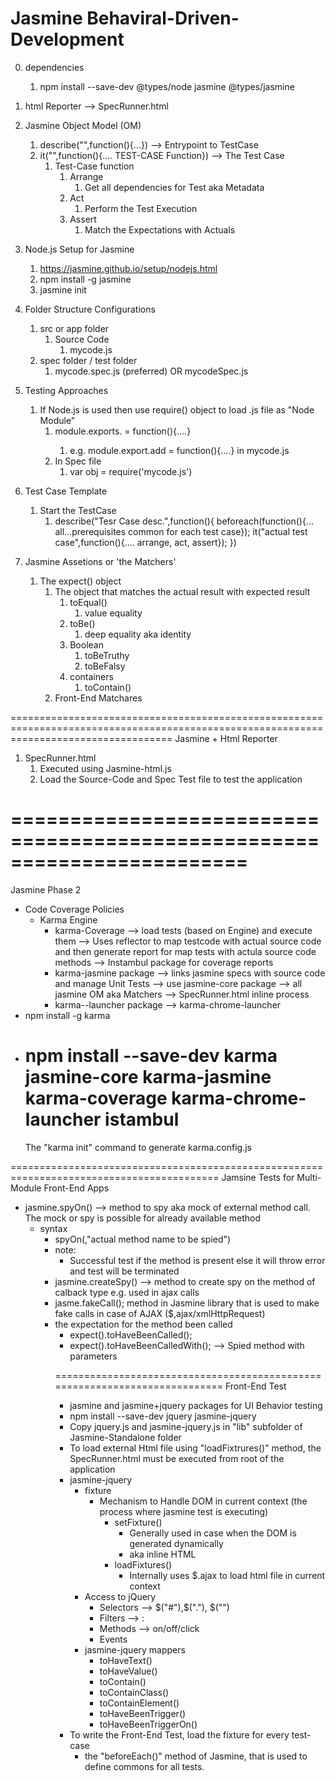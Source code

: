# Jasmine Behaviral-Driven-Development

0. dependencies

   1. npm install --save-dev @types/node jasmine @types/jasmine

1. html Reporter --> SpecRunner.html
1. Jasmine Object Model (OM)
   1. describe("",function(){...}) --> Entrypoint to TestCase
   2. it("",function(){.... TEST-CASE Function}) --> The Test Case
      1. Test-Case function
         1. Arrange
            1. Get all dependencies for Test aka Metadata
         2. Act
            1. Perform the Test Execution
         3. Assert
            1. Match the Expectations with Actuals
1. Node.js Setup for Jasmine
   1. https://jasmine.github.io/setup/nodejs.html
   2. npm install -g jasmine
   3. jasmine init
1. Folder Structure Configurations
   1. src or app folder
      1. Source Code
         1. mycode.js
   2. spec folder / test folder
      1. mycode.spec.js (preferred) OR mycodeSpec.js
1. Testing Approaches
   1. If Node.js is used then use require() object to load .js file as "Node Module"
      1. module.exports.<Function-Name> = function(){....}
         1. e.g. module.export.add = function(){....} in mycode.js
      2. In Spec file
         1. var obj = require('mycode.js')
1. Test Case Template
   1. Start the TestCase
      1. describe("Tesr Case desc.",function(){ beforeach(function(){... all...prerequisites common for each test case}); it("actual test case",function(){.... arrange, act, assert}); })
1. Jasmine Assetions or 'the Matchers'
   1. The expect() object
      1. The object that matches the actual result with expected result
         1. toEqual()
            1. value equality
         2. toBe()
            1. deep equality aka identity
         3. Boolean
            1. toBeTruthy
            2. toBeFalsy
         4. containers
            1. toContain()
      2. Front-End Matchares

========================================================================================================================================
Jasmine + Html Reporter

1. SpecRunner.html
   1. Executed using Jasmine-html.js
   2. Load the Source-Code and Spec Test file to test the application

# ========================================================================

Jasmine Phase 2

- Code Coverage Policies
  - Karma Engine
    - karma-Coverage --> load tests (based on Engine) and execute them
      --> Uses reflector to map testcode with actual source code
      and then generate report for map tests with actula source
      code methods
      --> Instambul package for coverage reports
    - karma-jasmine package
      --> links jasmine specs with source code and manage Unit Tests
      --> use jasmine-core package
      --> all jasmine OM aka Matchers
      --> SpecRunner.html inline process
    - karma-<browser>-launcher package
      --> karma-chrome-launcher
- npm install -g karma
- npm install --save-dev karma jasmine-core karma-jasmine karma-coverage
  karma-chrome-launcher istambul
  ==========================
  The "karma init" command to generate karma.config.js

==========================================================================================
Jamsine Tests for Multi-Module Front-End Apps

- jasmine.spyOn() --> method to spy aka mock of external method call. The mock or spy is possible for already available method
  - syntax
    - spyOn(<Object of Method being spied>,"actual method name to be spied")
    - note:
      - Successful test if the method is present else it will throw error and test will be terminated
- jasmine.createSpy() --> method to create spy on the method of calback type e.g. used in ajax calls
- jasme.fakeCall(); method in Jasmine library that is used to make fake calls in case of AJAX (\$,ajax/xmlHttpRequest)
- the expectation for the method been called
  - expect().toHaveBeenCalled();
  - expect().toHaveBeenCalledWith(); --> Spied method with parameters

===========================================================================
Front-End Test

- jasmine and jasmine+jquery packages for UI Behavior testing
- npm install --save-dev jquery jasmine-jquery
- Copy jquery.js and jasmine-jquery.js in "lib" subfolder of Jasmine-Standalone folder
- To load external Html file using "loadFixtrures()" method, the SpecRunner.html must be executed from root of the application
- jasmine-jquery
  - fixture
    - Mechanism to Handle DOM in current context (the process where jasmine test is executing)
      - setFixture(<HTML DOM as string>)
        - Generally used in case when the DOM is generated dynamically
        - aka inline HTML
      - loadFixtures(<HTML External File URL as string>)
        - Internally uses \$.ajax to load html file in current context
  - Access to jQuery
    - Selectors --> $("#"),$("."), \$("<TAG>")
    - Filters --> :
    - Methods --> on/off/click
    - Events
  - jasmine-jquery mappers
    - toHaveText()
    - toHaveValue()
    - toContain()
    - toContainClass()
    - toContainElement()
    - toHaveBeenTrigger()
    - toHaveBeenTriggerOn()
- To write the Front-End Test, load the fixture for every test-case
  - the "beforeEach()" method of Jasmine, that is used to define commons for all tests.
